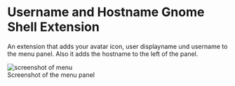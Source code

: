 # Username and Hostname Gnome Shell Extension
An extension that adds your avatar icon, user displayname und username to the menu panel.
Also it adds the hostname to the left of the panel.

![screenshot of menu](https://raw.githubusercontent.com/it-entwicklung-fg/Username-and-Hostname/master/screenshot-of-menu.png)\
Screenshot of the menu panel
